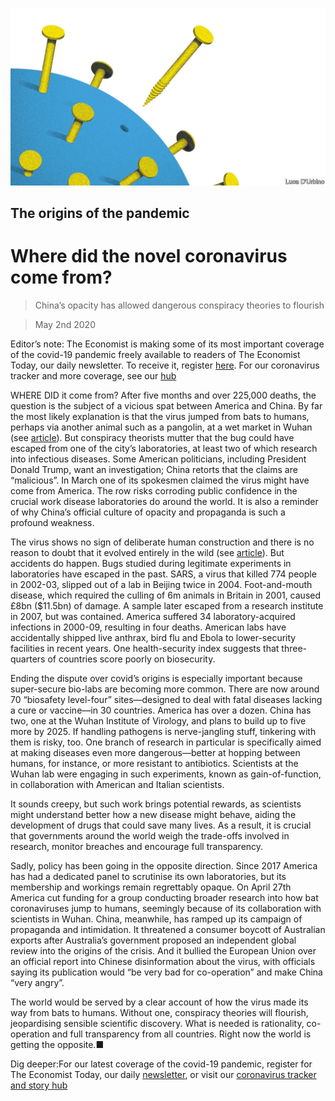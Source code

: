 ![](./images/20200502_LDD003_0.jpg)

## The origins of the pandemic

# Where did the novel coronavirus come from?

> China’s opacity has allowed dangerous conspiracy theories to flourish

> May 2nd 2020

Editor’s note: The Economist is making some of its most important coverage of the covid-19 pandemic freely available to readers of The Economist Today, our daily newsletter. To receive it, register [here](https://www.economist.com//newslettersignup). For our coronavirus tracker and more coverage, see our [hub](https://www.economist.com//coronavirus)

WHERE DID it come from? After five months and over 225,000 deaths, the question is the subject of a vicious spat between America and China. By far the most likely explanation is that the virus jumped from bats to humans, perhaps via another animal such as a pangolin, at a wet market in Wuhan (see [article](https://www.economist.com//china/2020/05/02/covid-19-has-put-pangolins-in-the-spotlight)). But conspiracy theorists mutter that the bug could have escaped from one of the city’s laboratories, at least two of which research into infectious diseases. Some American politicians, including President Donald Trump, want an investigation; China retorts that the claims are “malicious”. In March one of its spokesmen claimed the virus might have come from America. The row risks corroding public confidence in the crucial work disease laboratories do around the world. It is also a reminder of why China’s official culture of opacity and propaganda is such a profound weakness.

The virus shows no sign of deliberate human construction and there is no reason to doubt that it evolved entirely in the wild (see [article](https://www.economist.com//science-and-technology/2020/05/02/the-pieces-of-the-puzzle-of-covid-19s-origin-are-coming-to-light)). But accidents do happen. Bugs studied during legitimate experiments in laboratories have escaped in the past. SARS, a virus that killed 774 people in 2002-03, slipped out of a lab in Beijing twice in 2004. Foot-and-mouth disease, which required the culling of 6m animals in Britain in 2001, caused £8bn ($11.5bn) of damage. A sample later escaped from a research institute in 2007, but was contained. America suffered 34 laboratory-acquired infections in 2000-09, resulting in four deaths. American labs have accidentally shipped live anthrax, bird flu and Ebola to lower-security facilities in recent years. One health-security index suggests that three-quarters of countries score poorly on biosecurity.

Ending the dispute over covid’s origins is especially important because super-secure bio-labs are becoming more common. There are now around 70 “biosafety level-four” sites—designed to deal with fatal diseases lacking a cure or vaccine—in 30 countries. America has over a dozen. China has two, one at the Wuhan Institute of Virology, and plans to build up to five more by 2025. If handling pathogens is nerve-jangling stuff, tinkering with them is risky, too. One branch of research in particular is specifically aimed at making diseases even more dangerous—better at hopping between humans, for instance, or more resistant to antibiotics. Scientists at the Wuhan lab were engaging in such experiments, known as gain-of-function, in collaboration with American and Italian scientists.

It sounds creepy, but such work brings potential rewards, as scientists might understand better how a new disease might behave, aiding the development of drugs that could save many lives. As a result, it is crucial that governments around the world weigh the trade-offs involved in research, monitor breaches and encourage full transparency.

Sadly, policy has been going in the opposite direction. Since 2017 America has had a dedicated panel to scrutinise its own laboratories, but its membership and workings remain regrettably opaque. On April 27th America cut funding for a group conducting broader research into how bat coronaviruses jump to humans, seemingly because of its collaboration with scientists in Wuhan. China, meanwhile, has ramped up its campaign of propaganda and intimidation. It threatened a consumer boycott of Australian exports after Australia’s government proposed an independent global review into the origins of the crisis. And it bullied the European Union over an official report into Chinese disinformation about the virus, with officials saying its publication would “be very bad for co-operation” and make China “very angry”.

The world would be served by a clear account of how the virus made its way from bats to humans. Without one, conspiracy theories will flourish, jeopardising sensible scientific discovery. What is needed is rationality, co-operation and full transparency from all countries. Right now the world is getting the opposite.■

Dig deeper:For our latest coverage of the covid-19 pandemic, register for The Economist Today, our daily [newsletter](https://www.economist.com//newslettersignup), or visit our [coronavirus tracker and story hub](https://www.economist.com//coronavirus)